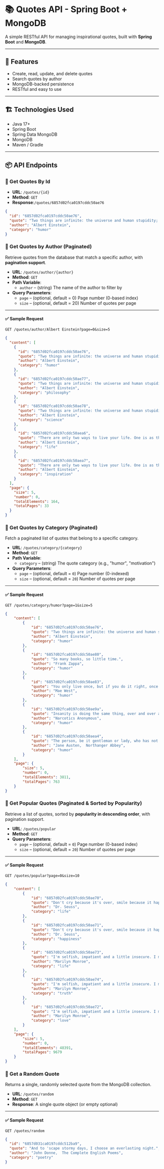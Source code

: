 # 📚 Quotes API - Spring Boot + MongoDB

A simple RESTful API for managing inspirational quotes, built with **Spring Boot** and **MongoDB**.

---

## 🚀 Features

- Create, read, update, and delete quotes
- Search quotes by author
- MongoDB-backed persistence
- RESTful and easy to use

---

## 🏗️ Technologies Used

- Java 17+
- Spring Boot
- Spring Data MongoDB
- MongoDB
- Maven / Gradle

---

## 📦 API Endpoints

### 🔹 Get Quotes By Id

- **URL**: `/quotes/{id}`
- **Method**: `GET`
- **Response**:`/quotes/6857d02fca0197cddc50ae76`
```json
{
  "id": "6857d02fca0197cddc50ae76",
  "quote": "Two things are infinite: the universe and human stupidity; and I'm not sure about the universe.",
  "author": "Albert Einstein",
  "category": "humor"
}
```
### 🔹 Get Quotes by Author (Paginated)

Retrieve quotes from the database that match a specific author, with **pagination support**.

- **URL**: `/quotes/author/{author}`
- **Method**: `GET`
- **Path Variable**:
    - `author` – (string) The name of the author to filter by
- **Query Parameters**:
    - `page` – (optional, default = 0) Page number (0-based index)
    - `size` – (optional, default = 20) Number of quotes per page

---

#### ✅ Sample Request

```http
GET /quotes/author/Albert Einstein?page=0&size=5
```
```json
{
  "content": [
    {
      "id": "6857d02fca0197cddc50ae76",
      "quote": "Two things are infinite: the universe and human stupidity; and I'm not sure about the universe.",
      "author": "Albert Einstein",
      "category": "humor"
    },
    {
      "id": "6857d02fca0197cddc50ae77",
      "quote": "Two things are infinite: the universe and human stupidity; and I'm not sure about the universe.",
      "author": "Albert Einstein",
      "category": "philosophy"
    },
    {
      "id": "6857d02fca0197cddc50ae78",
      "quote": "Two things are infinite: the universe and human stupidity; and I'm not sure about the universe.",
      "author": "Albert Einstein",
      "category": "science"
    },
    {
      "id": "6857d02fca0197cddc50aea6",
      "quote": "There are only two ways to live your life. One is as though nothing is a miracle. The other is as though everything is a miracle.",
      "author": "Albert Einstein",
      "category": "life"
    },
    {
      "id": "6857d02fca0197cddc50aea7",
      "quote": "There are only two ways to live your life. One is as though nothing is a miracle. The other is as though everything is a miracle.",
      "author": "Albert Einstein",
      "category": "inspiration"
    }
  ],
  "page": {
    "size": 5,
    "number": 0,
    "totalElements": 164,
    "totalPages": 33
  }
}
```
### 🔹 Get Quotes by Category (Paginated)

Fetch a paginated list of quotes that belong to a specific category.

- **URL**: `/quotes/category/{category}`
- **Method**: `GET`
- **Path Variable**:
  - `category` – (string) The quote category (e.g., "humor", "motivation")
- **Query Parameters**:
  - `page` – (optional, default = `0`) Page number (0-indexed)
  - `size` – (optional, default = `20`) Number of quotes per page

---

#### ✅ Sample Request

```http
GET /quotes/category/humor?page=1&size=5
```
```json
{
    "content": [
        {
            "id": "6857d02fca0197cddc50ae76",
            "quote": "Two things are infinite: the universe and human stupidity; and I'm not sure about the universe.",
            "author": "Albert Einstein",
            "category": "humor"
        },
        {
            "id": "6857d02fca0197cddc50ae80",
            "quote": "So many books, so little time.",
            "author": "Frank Zappa",
            "category": "humor"
        },
        {
            "id": "6857d02fca0197cddc50ae83",
            "quote": "You only live once, but if you do it right, once is enough.",
            "author": "Mae West",
            "category": "humor"
        },
        {
            "id": "6857d02fca0197cddc50ae9a",
            "quote": "Insanity is doing the same thing, over and over again, but expecting different results.",
            "author": "Narcotics Anonymous",
            "category": "humor"
        },
        {
            "id": "6857d02fca0197cddc50aea4",
            "quote": "The person, be it gentleman or lady, who has not pleasure in a good novel, must be intolerably stupid.",
            "author": "Jane Austen,  Northanger Abbey",
            "category": "humor"
        }
    ],
    "page": {
        "size": 5,
        "number": 0,
        "totalElements": 3811,
        "totalPages": 763
    }
}
```

### 🔹 Get Popular Quotes (Paginated & Sorted by Popularity)

Retrieve a list of quotes, sorted by **popularity in descending order**, with pagination support.

- **URL**: `/quotes/popular`
- **Method**: `GET`
- **Query Parameters**:
  - `page` – (optional, default = `0`) Page number (0-based index)
  - `size` – (optional, default = `20`) Number of quotes per page

---

#### ✅ Sample Request

```http
GET /quotes/popular?page=0&size=10
```
```Json
{
    "content": [
        {
            "id": "6857d02fca0197cddc50ae70",
            "quote": "Don't cry because it's over, smile because it happened.",
            "author": "Dr. Seuss",
            "category": "life"
        },
        {
            "id": "6857d02fca0197cddc50ae71",
            "quote": "Don't cry because it's over, smile because it happened.",
            "author": "Dr. Seuss",
            "category": "happiness"
        },
        {
            "id": "6857d02fca0197cddc50ae73",
            "quote": "I'm selfish, impatient and a little insecure. I make mistakes, I am out of control and at times hard to handle. But if you can't handle me at my worst, then you sure as hell don't deserve me at my best.",
            "author": "Marilyn Monroe",
            "category": "life"
        },
        {
            "id": "6857d02fca0197cddc50ae74",
            "quote": "I'm selfish, impatient and a little insecure. I make mistakes, I am out of control and at times hard to handle. But if you can't handle me at my worst, then you sure as hell don't deserve me at my best.",
            "author": "Marilyn Monroe",
            "category": "truth"
        },
        {
            "id": "6857d02fca0197cddc50ae72",
            "quote": "I'm selfish, impatient and a little insecure. I make mistakes, I am out of control and at times hard to handle. But if you can't handle me at my worst, then you sure as hell don't deserve me at my best.",
            "author": "Marilyn Monroe",
            "category": "love"
        }
    ],
    "page": {
        "size": 5,
        "number": 0,
        "totalElements": 48391,
        "totalPages": 9679
    }
}
```
### 🔹 Get a Random Quote

Returns a single, randomly selected quote from the MongoDB collection.

- **URL**: `/quotes/random`
- **Method**: `GET`
- **Response**: A single quote object (or empty optional)

---

#### ✅ Sample Request

```http
GET /quotes/random
```
```Json
{
  "id": "6857d031ca0197cddc512ba9",
  "quote": "And to 'scape stormy days, I choose an everlasting night.",
  "author": "John Donne,  The Complete English Poems",
  "category": "poetry"
}
```